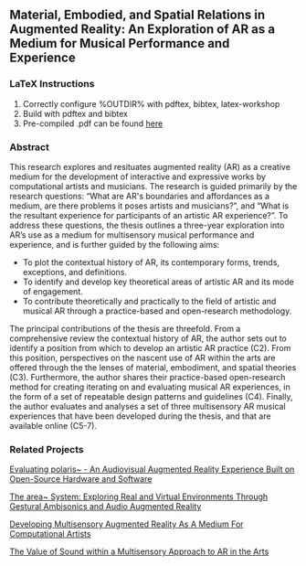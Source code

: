 ## Material, Embodied, and Spatial Relations in Augmented Reality: An Exploration of AR as a Medium for Musical Performance and Experience

### LaTeX Instructions
1. Correctly configure %OUTDIR% with pdftex, bibtex, latex-workshop
2. Build with pdftex and bibtex
3. Pre-compiled .pdf can be found [here](/build/doctoral-thesis.pdf)

### Abstract
This research explores and resituates augmented reality (AR) as a creative medium for the development of interactive and expressive works by computational artists and musicians. The research is guided primarily by the research questions: “What are AR's boundaries and affordances as a medium, are there problems it poses artists and musicians?”, and “What is the resultant experience for participants of an artistic AR experience?”. To address these questions, the thesis outlines a three-year exploration into AR’s use as a medium for multisensory musical performance and experience, and is further guided by the following aims:

- To plot the contextual history of AR, its contemporary forms, trends, exceptions, and definitions.
- To identify and develop key theoretical areas of artistic AR and its mode of engagement.
- To contribute theoretically and practically to the field of artistic and musical AR through a practice-based and open-research methodology.

The principal contributions of the thesis are threefold. From a comprehensive review the contextual history of AR, the author sets out to identify a position from which to develop an artistic AR practice (C2). From this position, perspectives on the nascent use of AR within the arts are offered through the the lenses of material, embodiment, and spatial theories (C3). Furthermore, the author shares their practice-based open-research method for creating iterating on and evaluating musical AR experiences, in the form of a set of repeatable design patterns and guidelines (C4). Finally, the author evaluates and analyses a set of three multisensory AR musical experiences that have been developed during the thesis, and that are available online (C5-7).

### Related Projects
[Evaluating polaris~ - An Audiovisual Augmented Reality Experience Built on Open-Source Hardware and Software](https://doi.org/10.21428/92fbeb44.8abb9ce6)

[The area~ System: Exploring Real and Virtual Environments Through Gestural Ambisonics and Audio Augmented Reality](https://doi.org/10.21428/66f840a4.b74711a8)

[Developing Multisensory Augmented Reality As A Medium For Computational Artists](https://doi.org/10.1145/3430524.3443690)

[The Value of Sound within a Multisensory Approach to AR in the Arts](https://drive.google.com/file/d/1OJBSo5_vJoHoFYHSr1cgDaEsm7iGW3y2/view?usp=sharing)